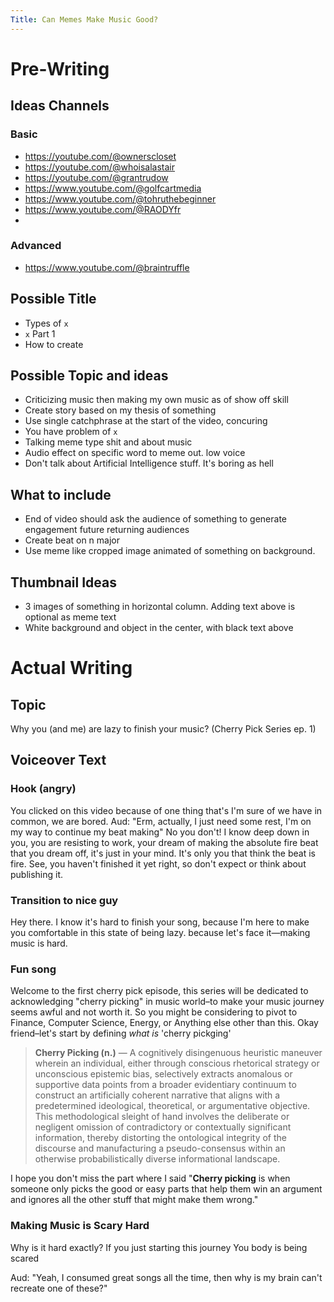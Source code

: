 ```yaml
---
Title: Can Memes Make Music Good?
---
```


# Pre-Writing
## Ideas Channels
### Basic

- https://youtube.com/@ownerscloset
- https://youtube.com/@whoisalastair
- https://youtube.com/@grantrudow
- https://www.youtube.com/@golfcartmedia
- https://www.youtube.com/@tohruthebeginner
- https://www.youtube.com/@RAODYfr
- 
### Advanced

- https://www.youtube.com/@braintruffle

## Possible Title

- Types of `x`
- `x` Part 1
- How to create

## Possible Topic and ideas

- Criticizing music then making my own music as of show off skill
- Create story based on my thesis of something
- Use single catchphrase at the start of the video, concuring
- You have problem of `x`
- Talking meme type shit and about music
- Audio effect on specific word to meme out. low voice
- Don't talk about Artificial Intelligence stuff. It's boring as hell

## What to include

- End of video should ask the audience of something to generate engagement future returning audiences
- Create beat on n major
- Use meme like cropped image animated of something on background.

## Thumbnail Ideas

- 3 images of something in horizontal column. Adding text above is optional as meme text
- White background and object in the center, with black text above

# Actual Writing

## Topic

Why you (and me) are lazy to finish your music? (Cherry Pick Series ep. 1)

## Voiceover Text
### Hook (angry)
You clicked on this video because of one thing that's I'm sure of we have in common, we are bored.
Aud: "Erm, actually, I just need some rest, I'm on my way to continue my beat making"
No you don't! I know deep down in you, you are resisting to work, your dream of making the absolute fire beat that you dream off, it's just in your mind. It's only you that think the beat is fire. See, you haven't finished it yet right, so don't expect or think about publishing it.
### Transition to nice guy
Hey there. I know it's hard to finish your song, because I'm here to make you comfortable in this state of being lazy.
because let's face it—making music is hard.
### Fun song
Welcome to the first cherry pick episode, this series will be dedicated to acknowledging "cherry picking" in music world–to make your music journey seems awful and not worth it. So you might be considering to pivot to Finance, Computer Science, Energy, or Anything else other than this.
Okay friend–let's start by defining *what is* 'cherry pickging'

> **Cherry Picking (n.)** — A cognitively disingenuous heuristic maneuver wherein an individual, either through conscious rhetorical strategy or unconscious epistemic bias, selectively extracts anomalous or supportive data points from a broader evidentiary continuum to construct an artificially coherent narrative that aligns with a predetermined ideological, theoretical, or argumentative objective. This methodological sleight of hand involves the deliberate or negligent omission of contradictory or contextually significant information, thereby distorting the ontological integrity of the discourse and manufacturing a pseudo-consensus within an otherwise probabilistically diverse informational landscape.

I hope you don't miss the part where I said "**Cherry picking** is when someone only picks the good or easy parts that help them win an argument and ignores all the other stuff that might make them wrong."
### Making Music is Scary Hard
Why is it hard exactly?
If you just starting this journey
You body is being scared

Aud: "Yeah, I consumed great songs all the time, then why is my brain can't recreate one of these?"